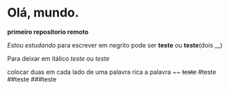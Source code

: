# Olá, mundo.
 **primeiro repositorio remoto**
 
*Estou estudando*
para escrever em negrito pode ser **teste** ou __teste__(dois __)

Para deixar em itálico *teste* ou _teste_

colocar duas em cada lado de uma palavra rica a palavra ~~    ~~teste~~
#teste
##teste
###teste
